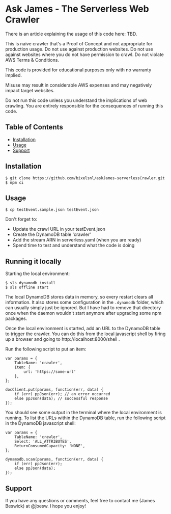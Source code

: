 # Ask James - The Serverless Web Crawler

There is an article explaining the usage of this code here: TBD.

This is naive crawler that's a Proof of Concept and not appropriate for production usage. Do not use against production websites. Do not use against websites where you do not have permission to crawl. Do not violate AWS Terms & Conditions.

This code is provided for educational purposes only with no warranty implied.

Misuse may result in considerable AWS expenses and may negatively impact target websites.

Do not run this code unless you understand the implications of web crawling. You are entirely responsible for the consequences of running this code.

## Table of Contents

- [Installation](#installation)
- [Usage](#usage)
- [Support](#support)

## Installation

```
$ git clone https://github.com/bixelsnl/askJames-serverlessCrawler.git
$ npm ci
```

## Usage

```
$ cp testEvent.sample.json testEvent.json
```

Don't forget to:

- Update the crawl URL in your testEvent.json
- Create the DynamoDB table 'crawler'
- Add the stream ARN in serverless.yaml (when you are ready)
- Spend time to test and understand what the code is doing

## Running it locally

Starting the local environment:

```
$ sls dynamodb install
$ sls offline start
```

The local DynamoDB stores data in memory, so every restart clears all information. It also stores some
configuration in the `.dynamodb` folder, which can usually simply just be ignored. But I have had to remove
that directory once when the daemon wouldn't start anymore after upgrading some npm packages.

Once the local environment is started, add an URL to the DynamoDB table to trigger the crawler. You can do
this from the local javascript shell by firing up a browser and going to http://localhost:8000/shell .

Run the following script to put an item:

```
var params = {
    TableName: 'crawler',
    Item: {
        url: 'https://some-url'
    },
};

docClient.put(params, function(err, data) {
    if (err) ppJson(err); // an error occurred
    else ppJson(data); // successful response
});
```

You should see some output in the terminal where the local environment is running. To list the URLs within
the DynamoDB table, run the following script in the DynamoDB javascript shell:

```
var params = {
    TableName: 'crawler',
    Select: 'ALL_ATTRIBUTES',
    ReturnConsumedCapacity: 'NONE',
};

dynamodb.scan(params, function(err, data) {
    if (err) ppJson(err);
    else ppJson(data);
});
```

## Support

If you have any questions or comments, feel free to contact me (James Beswick) at @jbesw. I hope you enjoy!
